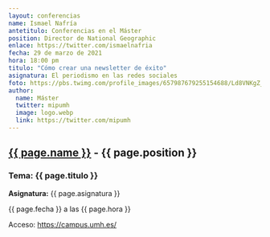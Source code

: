 ```yaml
---
layout: conferencias
name: Ismael Nafría
antetitulo: Conferencias en el Máster
position: Director de National Geographic
enlace: https://twitter.com/ismaelnafria
fecha: 29 de marzo de 2021
hora: 18:00 pm
titulo: "Cómo crear una newsletter de éxito"
asignatura: El periodismo en las redes sociales
foto: https://pbs.twimg.com/profile_images/657987679255154688/Ld8VNKgZ_400x400.jpg
author:
  name: Máster
  twitter: mipumh
  image: logo.webp
  link: https://twitter.com/mipumh
---
```


<h2><a href="{{ page.enlace }}">{{ page.name }}</a> - {{ page.position }}</h2>
<h3>Tema: {{ page.titulo }}</h3>
<p><strong>Asignatura:</strong> {{ page.asignatura }}</p>
<p>{{ page.fecha }} a las {{ page.hora }}</p>
<p>Acceso: <a href="https://campus.umh.es/">https://campus.umh.es/</a>
<img src="{{ page.foto }}" alt="" class="img-fluid img-rounded">
